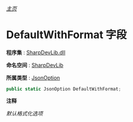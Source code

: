 ###### [主页](./Index.md "主页")

# DefaultWithFormat 字段

**程序集** : [SharpDevLib.dll](./SharpDevLib.assembly.md "SharpDevLib.dll")

**命名空间** : [SharpDevLib](./SharpDevLib.namespace.md "SharpDevLib")

**所属类型** : [JsonOption](./SharpDevLib.JsonOption.md "JsonOption")
``` csharp
public static JsonOption DefaultWithFormat;
```

**注释**

*默认格式化选项*



